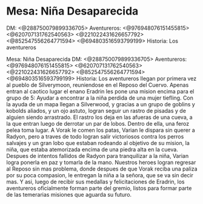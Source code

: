 # Mesa: Niña Desaparecida
DM: <@288750079899336705> 
Aventureros: <@976948076151455815> <@620707131762540563> <@221022431626657792> <@852547556264771594> <@694803516593799199> 
Historia: Los aventureros

Mesa: Niña Desaparecida
DM: <@288750079899336705> 
Aventureros: <@976948076151455815> <@620707131762540563> <@221022431626657792> <@852547556264771594> <@694803516593799199> 
Historia: Los aventureros llegan por primera vez al pueblo de Silverymoon, reuniendose en el Reposo del Cuervo. Apenas entran al caotico lugar el enano Eradrin les pone una mision encima para el grupo de 5: Ayudar a encontrar a la niña perdida de una mujer tiefling. Con la ayuda de un mapa llegan a Silverwood, y gracias a un grupo de goblins y kobolds aliados, y un ojo astuto, logran seguir un rastro de pisadas y de alguien siendo arrastrado. El rastro los deja en las afueras de una cueva, a la que entran luego de derrotar un par de lobos. Dentro de ella, una feroz pelea toma lugar. A Vorak le comen los patas, Varian le dispara sin querer a Radyon, pero a traves de todo logran salir victoriosos contra los perros salvajes y un gran lobo que estaban rodeando al objetivo de su mision, la niña, que estaba atemorizada encima de una piedra alta en la cueva. Despues de intentos fallidos de Radyon para tranquilizar a la niña, Varian logra ponerla en paz y tomarla de la mano.  Nuestros heroes logran regresar al Reposo sin mas problema, donde despues de que Vorak reciba una paliza por su poca compasion, le entregan la niña a la señora, que se va sin decir mas. Y asi, luego de recibir sus medallas y felicitaciones de Eradrin, los aventureros oficialmente forman parte del gremio, listos para formar parte de las temerarias misiones que aguarda su futuro.

